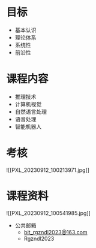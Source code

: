 # 目标
- 基本认识
- 理论体系
- 系统性
- 前沿性
# 课程内容
- 推理技术
- 计算机视觉
- 自然语言处理
- 语音处理
- 智能机器人
# 考核
![[PXL_20230912_100213971.jpg]]
# 课程资料
![[PXL_20230912_100541985.jpg]]
- 公共邮箱
	- bit_rgzndl2023@163.com
	- Rgzndl2023